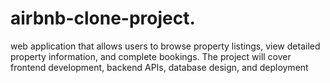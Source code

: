 # airbnb-clone-project.
web application that allows users to browse property listings, view detailed property information, and complete bookings. The project will cover frontend development, backend APIs, database design, and deployment
